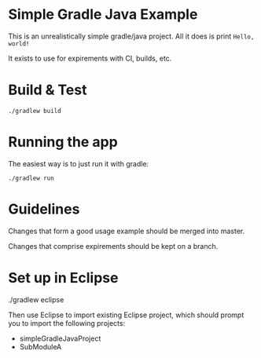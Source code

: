 
Simple Gradle Java Example
==========================


This is an unrealistically simple gradle/java project.  All it does is print `Hello, world!`

It exists to use for expirements with CI, builds, etc.


Build & Test
============

    ./gradlew build

Running the app
===============

The easiest way is to just run it with gradle:

    ./gradlew run


Guidelines
==========

Changes that form a good usage example should be merged into master.

Changes that comprise expirements should be kept on a branch.


Set up in Eclipse
=================

   ./gradlew eclipse

Then use Eclipse to import existing Eclipse project, which should prompt you to import the following projects:
  * simpleGradleJavaProject
  * SubModuleA
